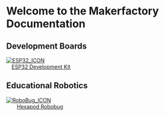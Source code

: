 # **Welcome to the Makerfactory Documentation**

## **Development Boards**
[![ESP32_ICON](../../images/icons/ICON_ESP32.png)](/development-boards/esp32)<br>
&emsp;[ESP32 Development Kit](/development-boards/esp32)<br>
<!--
![SensorIO_ICON](../../images/icons/ICON_sensorio.png)<br>
[SensorIO Development Kit](development-boards/sensorio)<br>
-->

## **Educational Robotics**
[![RoboBug_ICON](../../images/icons/ICON_robobug.png)](/educational-robotics/robobug-hexapod/quick-start/)<br>
&emsp;&emsp;[Hexapod Robobug](/educational-robotics/robobug-hexapod/quick-start/)
